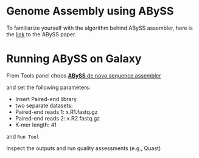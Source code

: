 # Genome Assembly using ABySS

To familiarize yourself with the algorithm behind ABySS assembler, here is the [link](https://genome.cshlp.org/content/27/5/768.full.pdf+html) to the ABySS paper.

# Running ABySS on Galaxy

From Tools panel choos [**ABySS** de novo sequence assembler](https://usegalaxy.eu/root?tool_id=toolshed.g2.bx.psu.edu/repos/iuc/abyss/abyss-pe/2.3.4+galaxy1)

and set the following parameters:

- Insert Paired-end library
- two separate datasets: 
- Paired-end reads 1: x.R1.fastq.gz
- Paired-end reads 2: x.R2.fastq.gz
- K-mer length: 41

and `Run Tool`

Inspect the outputs and run quality assessments (e.g., Quast)

